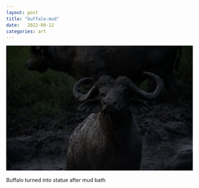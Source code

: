 ```yaml
---
layout: post
title: "buffalo-mud"
date:   2022-09-12
categories: art
---
```


![buffalo-mud](/img/arts/uganda/buffalo-mud.jpg)

<span class='image-details'>
Buffalo turned into statue after mud bath
</span>
